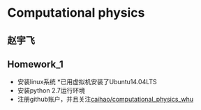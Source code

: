 # Computational physics
## 赵宇飞


## Homework_1
- 安装linux系统
*已用虚拟机安装了Ubuntu14.04LTS
- 安装python 2.7运行环境
- 注册github账户，并且关注[caihao/computational_physics_whu](https://github.com/caihao/computational_physics_whu)
